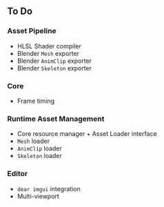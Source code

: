 ## To Do


### Asset Pipeline

* HLSL Shader compiler 
* Blender `Mesh` exporter
* Blender `AnimClip` exporter
* Blender `Skeleton` exporter

### Core

* Frame timing 

### Runtime Asset Management

* Core resource manager + Asset Loader interface 
* `Mesh` loader
* `AnimClip` loader
* `Skeleton` loader


### Editor

* `dear imgui` integration 
* Multi-viewport

